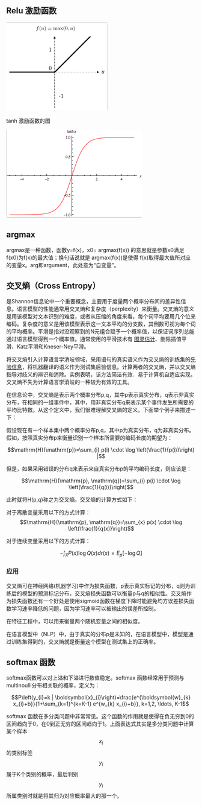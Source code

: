## Relu 激励函数

![](/assets/commonf-rleu.png)

tanh 激励函数的图

![](/assets/commonf-tanh.png)

## argmax

argmax是一种函数，函数y=f\(x\)，x0= argmax\(f\(x\)\) 的意思就是参数x0满足f\(x0\)为f\(x\)的最大值；换句话说就是 argmax\(f\(x\)\)是使得 f\(x\)取得最大值所对应的变量x。arg即argument，此处意为“自变量”。

## **交叉熵（Cross Entropy）**

是Shannon信息论中一个重要概念，主要用于度量两个概率分布间的差异性信息。语言模型的性能通常用交叉熵和复杂度（perplexity）来衡量。交叉熵的意义是用该模型对文本识别的难度，或者从压缩的角度来看，每个词平均要用几个位来编码。复杂度的意义是用该模型表示这一文本平均的分支数，其倒数可视为每个词的平均概率。平滑是指对没观察到的N元组合赋予一个概率值，以保证词序列总能通过语言模型得到一个概率值。通常使用的平滑技术有 [图灵估计](https://baike.baidu.com/item/图灵估计/8011740)、删除插值平滑、Katz平滑和Kneser-Ney平滑。

将交叉熵引入计算语言学消岐领域，采用语句的真实语义作为交叉熵的训练集的[先验信息](https://baike.baidu.com/item/先验信息)，将机器翻译的语义作为测试集后验信息。计算两者的交叉熵，并以交叉熵指导对歧义的辨识和消除。实例表明，该方法简洁有效．易于计算机自适应实现。交叉熵不失为计算语言学消岐的一种较为有效的工具。

在信息论中，交叉熵是表示两个概率分布p,q，其中p表示真实分布，q表示非真实分布，在相同的一组事件中，其中，用非真实分布q来表示某个事件发生所需要的平均比特数。从这个定义中，我们很难理解交叉熵的定义。下面举个例子来描述一下：

假设现在有一个样本集中两个概率分布p,q，其中p为真实分布，q为非真实分布。假如，按照真实分布p来衡量识别一个样本所需要的编码长度的期望为：

$$\mathrm{H}(\mathrm{p})=\sum_{i} p(i) \cdot \log \left(\frac{1}{p(i)}\right) |$$

但是，如果采用错误的分布q来表示来自真实分布p的平均编码长度，则应该是：

$$\mathrm{H}(\mathrm{p}, \mathrm{q})=\sum_{i} p(i) \cdot \log \left(\frac{1}{q(i)}\right)$$

此时就将H\(p,q\)称之为交叉熵。交叉熵的计算方式如下：

对于离散变量采用以下的方式计算：$$\mathrm{H}(\mathrm{p}, \mathrm{q})=\sum_{x} p(x) \cdot \log \left(\frac{1}{q(x)}\right)$$

对于连续变量采用以下的方式计算：

$$-\int_{X} P(x) \log Q(x) d r(x)=E_{p}[-\log Q]$$

### 应用

交叉熵可在神经网络\(机器学习\)中作为损失函数，p表示真实标记的分布，q则为训练后的模型的预测标记分布，交叉熵损失函数可以衡量p与q的相似性。交叉熵作为损失函数还有一个好处是使用sigmoid函数在梯度下降时能避免均方误差损失函数学习速率降低的问题，因为学习速率可以被输出的误差所控制。

在特征工程中，可以用来衡量两个随机变量之间的相似度。

在语言模型中（NLP）中，由于真实的分布p是未知的，在语言模型中，模型是通过训练集得到的，交叉熵就是衡量这个模型在测试集上的正确率。

## **softmax 函数**

softmax函数可以对上溢和下溢进行数值稳定。softmax 函数经常用于预测与multinoulli分布相关联的概率，定义为：

$$P\left(y_{i}=k | \boldsymbol{x}_{i}\right)=\frac{e^{\boldsymbol{w}_{k} x_{i}+b}}{1+\sum_{k=1}^{k=K-1} e^{w_{k} x_{i}+b}}, k=1,2, \ldots, K-1$$

softmax 函数在多分类问题中非常常见。这个函数的作用就是使得在负无穷到0的区间趋向于0，在0到正无穷的区间趋向于1。上面表达式其实是多分类问题中计算某个样本$$x_i$$的类别标签$$y_i$$属于K个类别的概率，最后判别$$y_i$$所属类别时就是将其归为对应概率最大的那一个。

